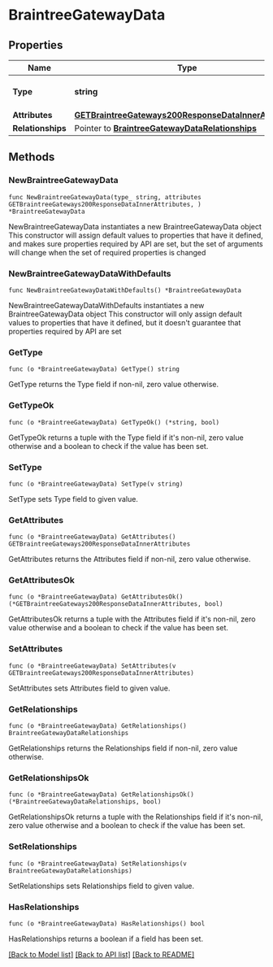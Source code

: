 # BraintreeGatewayData

## Properties

Name | Type | Description | Notes
------------ | ------------- | ------------- | -------------
**Type** | **string** | The resource&#39;s type | 
**Attributes** | [**GETBraintreeGateways200ResponseDataInnerAttributes**](GETBraintreeGateways200ResponseDataInnerAttributes.md) |  | 
**Relationships** | Pointer to [**BraintreeGatewayDataRelationships**](BraintreeGatewayDataRelationships.md) |  | [optional] 

## Methods

### NewBraintreeGatewayData

`func NewBraintreeGatewayData(type_ string, attributes GETBraintreeGateways200ResponseDataInnerAttributes, ) *BraintreeGatewayData`

NewBraintreeGatewayData instantiates a new BraintreeGatewayData object
This constructor will assign default values to properties that have it defined,
and makes sure properties required by API are set, but the set of arguments
will change when the set of required properties is changed

### NewBraintreeGatewayDataWithDefaults

`func NewBraintreeGatewayDataWithDefaults() *BraintreeGatewayData`

NewBraintreeGatewayDataWithDefaults instantiates a new BraintreeGatewayData object
This constructor will only assign default values to properties that have it defined,
but it doesn't guarantee that properties required by API are set

### GetType

`func (o *BraintreeGatewayData) GetType() string`

GetType returns the Type field if non-nil, zero value otherwise.

### GetTypeOk

`func (o *BraintreeGatewayData) GetTypeOk() (*string, bool)`

GetTypeOk returns a tuple with the Type field if it's non-nil, zero value otherwise
and a boolean to check if the value has been set.

### SetType

`func (o *BraintreeGatewayData) SetType(v string)`

SetType sets Type field to given value.


### GetAttributes

`func (o *BraintreeGatewayData) GetAttributes() GETBraintreeGateways200ResponseDataInnerAttributes`

GetAttributes returns the Attributes field if non-nil, zero value otherwise.

### GetAttributesOk

`func (o *BraintreeGatewayData) GetAttributesOk() (*GETBraintreeGateways200ResponseDataInnerAttributes, bool)`

GetAttributesOk returns a tuple with the Attributes field if it's non-nil, zero value otherwise
and a boolean to check if the value has been set.

### SetAttributes

`func (o *BraintreeGatewayData) SetAttributes(v GETBraintreeGateways200ResponseDataInnerAttributes)`

SetAttributes sets Attributes field to given value.


### GetRelationships

`func (o *BraintreeGatewayData) GetRelationships() BraintreeGatewayDataRelationships`

GetRelationships returns the Relationships field if non-nil, zero value otherwise.

### GetRelationshipsOk

`func (o *BraintreeGatewayData) GetRelationshipsOk() (*BraintreeGatewayDataRelationships, bool)`

GetRelationshipsOk returns a tuple with the Relationships field if it's non-nil, zero value otherwise
and a boolean to check if the value has been set.

### SetRelationships

`func (o *BraintreeGatewayData) SetRelationships(v BraintreeGatewayDataRelationships)`

SetRelationships sets Relationships field to given value.

### HasRelationships

`func (o *BraintreeGatewayData) HasRelationships() bool`

HasRelationships returns a boolean if a field has been set.


[[Back to Model list]](../README.md#documentation-for-models) [[Back to API list]](../README.md#documentation-for-api-endpoints) [[Back to README]](../README.md)



